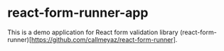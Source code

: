 # react-form-runner-app

This is a demo application for React form validation library (react-form-runner)[https://github.com/callmeyaz/react-form-runner].  
